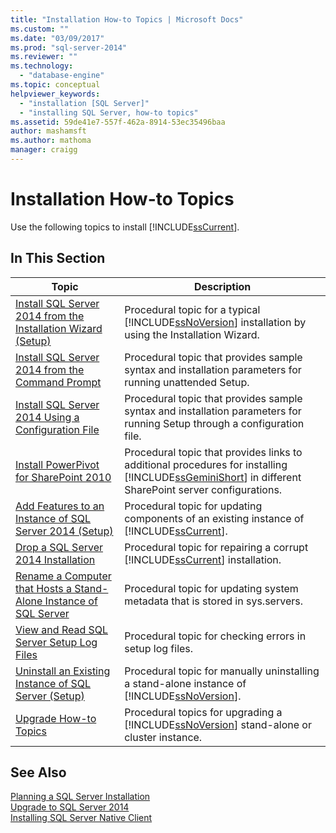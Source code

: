 ```yaml
---
title: "Installation How-to Topics | Microsoft Docs"
ms.custom: ""
ms.date: "03/09/2017"
ms.prod: "sql-server-2014"
ms.reviewer: ""
ms.technology: 
  - "database-engine"
ms.topic: conceptual
helpviewer_keywords: 
  - "installation [SQL Server]"
  - "installing SQL Server, how-to topics"
ms.assetid: 59de41e7-557f-462a-8914-53ec35496baa
author: mashamsft
ms.author: mathoma
manager: craigg
---
```

# Installation How-to Topics
  Use the following topics to install [!INCLUDE[ssCurrent](../../includes/sscurrent-md.md)].  
  
## In This Section  
  
|Topic|Description|  
|-----------|-----------------|  
|[Install SQL Server 2014 from the Installation Wizard &#40;Setup&#41;](../../database-engine/install-windows/install-sql-server-from-the-installation-wizard-setup.md)|Procedural topic for a typical [!INCLUDE[ssNoVersion](../../includes/ssnoversion-md.md)] installation by using the Installation Wizard.|  
|[Install SQL Server 2014 from the Command Prompt](../../database-engine/install-windows/install-sql-server-from-the-command-prompt.md)|Procedural topic that provides sample syntax and installation parameters for running unattended Setup.|  
|[Install SQL Server 2014 Using a Configuration File](../../database-engine/install-windows/install-sql-server-using-a-configuration-file.md)|Procedural topic that provides sample syntax and installation parameters for running Setup through a configuration file.|  
|[Install PowerPivot for SharePoint 2010](../../../2014/sql-server/install/install-powerpivot-for-sharepoint-2010.md)|Procedural topic that provides links to additional procedures for installing [!INCLUDE[ssGeminiShort](../../includes/ssgeminishort-md.md)] in different SharePoint server configurations.|  
|[Add Features to an Instance of SQL Server 2014 &#40;Setup&#41;](../../database-engine/install-windows/add-features-to-an-instance-of-sql-server-setup.md)|Procedural topic for updating components of an existing instance of [!INCLUDE[ssCurrent](../../includes/sscurrent-md.md)].|  
|[Drop a SQL Server 2014 Installation](../../database-engine/install-windows/repair-a-failed-sql-server-installation.md)|Procedural topic for repairing a corrupt [!INCLUDE[ssCurrent](../../includes/sscurrent-md.md)] installation.|  
|[Rename a Computer that Hosts a Stand-Alone Instance of SQL Server](../../database-engine/install-windows/rename-a-computer-that-hosts-a-stand-alone-instance-of-sql-server.md)|Procedural topic for updating system metadata that is stored in sys.servers.|  
|[View and Read SQL Server Setup Log Files](../../database-engine/install-windows/view-and-read-sql-server-setup-log-files.md)|Procedural topic for checking errors in setup log files.|  
|[Uninstall an Existing Instance of SQL Server &#40;Setup&#41;](../../../2014/sql-server/install/uninstall-an-existing-instance-of-sql-server-setup.md)|Procedural topic for manually uninstalling a stand-alone instance of [!INCLUDE[ssNoVersion](../../includes/ssnoversion-md.md)].|  
|[Upgrade How-to Topics](../../../2014/sql-server/install/upgrade-how-to-topics.md)|Procedural topics for upgrading a [!INCLUDE[ssNoVersion](../../includes/ssnoversion-md.md)] stand-alone or cluster instance.|  
  
## See Also  
 [Planning a SQL Server Installation](../../../2014/sql-server/install/planning-a-sql-server-installation.md)   
 [Upgrade to SQL Server 2014](../../database-engine/install-windows/upgrade-sql-server.md)   
 [Installing SQL Server Native Client](../../relational-databases/native-client/applications/installing-sql-server-native-client.md)  
  
  

